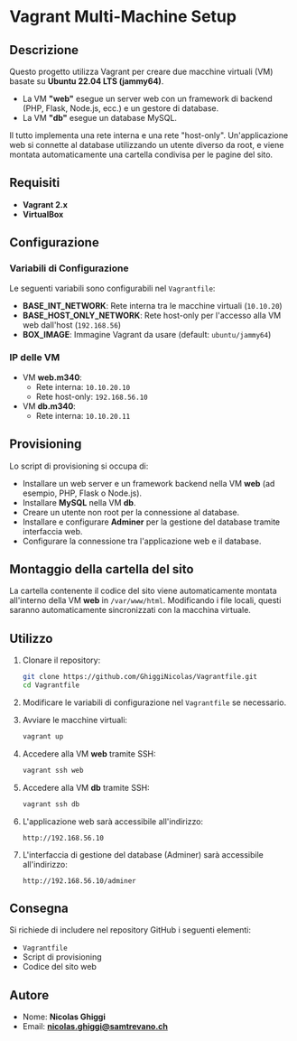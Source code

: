 # Vagrant Multi-Machine Setup

## Descrizione
Questo progetto utilizza Vagrant per creare due macchine virtuali (VM) basate su **Ubuntu 22.04 LTS (jammy64)**. 

- La VM **"web"** esegue un server web con un framework di backend (PHP, Flask, Node.js, ecc.) e un gestore di database.
- La VM **"db"** esegue un database MySQL.

Il tutto implementa una rete interna e una rete "host-only". Un'applicazione web si connette al database utilizzando un utente diverso da root, e viene montata automaticamente una cartella condivisa per le pagine del sito.

## Requisiti
- **Vagrant 2.x**
- **VirtualBox**

## Configurazione

### Variabili di Configurazione
Le seguenti variabili sono configurabili nel `Vagrantfile`:
- **BASE_INT_NETWORK**: Rete interna tra le macchine virtuali (`10.10.20`)
- **BASE_HOST_ONLY_NETWORK**: Rete host-only per l'accesso alla VM web dall'host (`192.168.56`)
- **BOX_IMAGE**: Immagine Vagrant da usare (default: `ubuntu/jammy64`)

### IP delle VM
- VM **web.m340**: 
  - Rete interna: `10.10.20.10`
  - Rete host-only: `192.168.56.10`
- VM **db.m340**:
  - Rete interna: `10.10.20.11`

## Provisioning
Lo script di provisioning si occupa di:
- Installare un web server e un framework backend nella VM **web** (ad esempio, PHP, Flask o Node.js).
- Installare **MySQL** nella VM **db**.
- Creare un utente non root per la connessione al database.
- Installare e configurare **Adminer** per la gestione del database tramite interfaccia web.
- Configurare la connessione tra l'applicazione web e il database.

## Montaggio della cartella del sito
La cartella contenente il codice del sito viene automaticamente montata all'interno della VM **web** in `/var/www/html`. Modificando i file locali, questi saranno automaticamente sincronizzati con la macchina virtuale.

## Utilizzo

1. Clonare il repository:
    ```bash
    git clone https://github.com/GhiggiNicolas/Vagrantfile.git
    cd Vagrantfile
    ```

2. Modificare le variabili di configurazione nel `Vagrantfile` se necessario.

3. Avviare le macchine virtuali:
    ```bash
    vagrant up
    ```

4. Accedere alla VM **web** tramite SSH:
    ```bash
    vagrant ssh web
    ```

5. Accedere alla VM **db** tramite SSH:
    ```bash
    vagrant ssh db
    ```

6. L'applicazione web sarà accessibile all'indirizzo:
    ```
    http://192.168.56.10
    ```

7. L'interfaccia di gestione del database (Adminer) sarà accessibile all'indirizzo:
    ```
    http://192.168.56.10/adminer
    ```

## Consegna
Si richiede di includere nel repository GitHub i seguenti elementi:
- `Vagrantfile`
- Script di provisioning
- Codice del sito web

## Autore
- Nome: **Nicolas Ghiggi**
- Email: **nicolas.ghiggi@samtrevano.ch**
